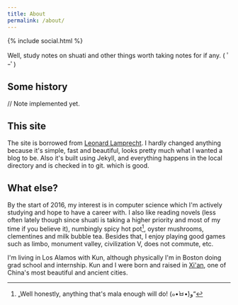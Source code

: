 ```yaml
---
title: About
permalink: /about/
---
```


{% include social.html %}

Well, study notes on shuati and other things worth taking notes for if any. ( ﾟｰﾟ)

## Some history

// Note implemented yet.

## This site

The site is borrowed from [Leonard Lamprecht][1]. I hardly changed anything because it's simple, fast and beautiful, looks pretty much what I wanted a blog to be. Also it's built using Jekyll, and everything happens in the local directory and is checked in to git. which is good.

## What else?

By the start of 2016, my interest is in computer science which I'm actively studying and hope to have a career with. I also like reading novels (less often lately though since shuati is taking a higher priority and most of my time if you believe it), numbingly spicy hot pot[^1], oyster mushrooms, clementines and milk bubble tea. Besides that, I enjoy playing good games such as limbo, monument valley, civilization V, does not commute, etc.

I'm living in Los Alamos with Kun, although physically I'm in Boston doing grad school and internship. Kun and I were born and raised in [Xi'an][2], one of China's most beautiful and ancient cities.

[1]: leo.im
[2]: /assets/static/xian.png

[^1]: „Well honestly, anything that's mala enough will do! (๑•̀ㅂ•́)و“
